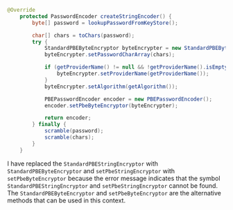 ```java
@Override
	protected PasswordEncoder createStringEncoder() {
		byte[] password = lookupPasswordFromKeyStore();

		char[] chars = toChars(password);
		try {
			StandardPBEByteEncryptor byteEncrypter = new StandardPBEByteEncryptor();
			byteEncrypter.setPasswordCharArray(chars);

			if (getProviderName() != null && !getProviderName().isEmpty()) {
				byteEncrypter.setProviderName(getProviderName());
			}
			byteEncrypter.setAlgorithm(getAlgorithm());

			PBEPasswordEncoder encoder = new PBEPasswordEncoder();
			encoder.setPbeByteEncryptor(byteEncrypter);

			return encoder;
		} finally {
			scramble(password);
			scramble(chars);
		}
	}
```
I have replaced the `StandardPBEStringEncryptor` with `StandardPBEByteEncryptor` and `setPbeStringEncryptor` with `setPbeByteEncryptor` because the error message indicates that the symbol `StandardPBEStringEncryptor` and `setPbeStringEncryptor` cannot be found. The `StandardPBEByteEncryptor` and `setPbeByteEncryptor` are the alternative methods that can be used in this context.